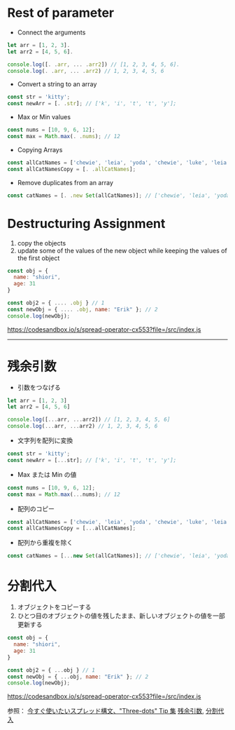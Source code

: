 # Rest of parameter
- Connect the arguments
```js
let arr = [1, 2, 3].
let arr2 = [4, 5, 6].

console.log([. .arr, ... .arr2]) // [1, 2, 3, 4, 5, 6].
console.log(. .arr, ... .arr2) // 1, 2, 3, 4, 5, 6
```
- Convert a string to an array
```js
const str = 'kitty';
const newArr = [. .str]; // ['k', 'i', 't', 't', 'y'];
```
- Max or Min values
```js
const nums = [10, 9, 6, 12];
const max = Math.max(. .nums); // 12
```
- Copying Arrays
```js
const allCatNames = ['chewie', 'leia', 'yoda', 'chewie', 'luke', 'leia'];
const allCatNamesCopy = [. .allCatNames];
```
- Remove duplicates from an array
```js
const catNames = [. .new Set(allCatNames)]; // ['chewie', 'leia', 'yoda', 'luke'];
```

# Destructuring Assignment
1. copy the objects
2. update some of the values of the new object while keeping the values of the first object
```js
const obj = {
  name: "shiori",
  age: 31
}

const obj2 = { .... .obj } // 1
const newObj = { .... .obj, name: "Erik" }; // 2
console.log(newObj);
```
https://codesandbox.io/s/spread-operator-cx553?file=/src/index.js


***


# 残余引数
- 引数をつなげる
```js
let arr = [1, 2, 3]
let arr2 = [4, 5, 6]

console.log([...arr, ...arr2]) // [1, 2, 3, 4, 5, 6]
console.log(...arr, ...arr2) // 1, 2, 3, 4, 5, 6
```
- 文字列を配列に変換
```js
const str = 'kitty';
const newArr = [...str]; // ['k', 'i', 't', 't', 'y'];
```
- Max または Min の値
```js
const nums = [10, 9, 6, 12];
const max = Math.max(...nums); // 12
```
- 配列のコピー
```js
const allCatNames = ['chewie', 'leia', 'yoda', 'chewie', 'luke', 'leia'];
const allCatNamesCopy = [...allCatNames];
```
- 配列から重複を除く
```js
const catNames = [...new Set(allCatNames)]; // ['chewie', 'leia', 'yoda', 'luke'];
```

# 分割代入
1. オブジェクトをコピーする
2. ひとつ目のオブジェクトの値を残したまま、新しいオブジェクトの値を一部更新する
```js
const obj = {
  name: "shiori",
  age: 31
}

const obj2 = { ...obj } // 1
const newObj = { ...obj, name: "Erik" }; // 2
console.log(newObj);
```
https://codesandbox.io/s/spread-operator-cx553?file=/src/index.js

参照：
[今すぐ使いたいスプレッド構文、"Three-dots" Tip 集](https://qiita.com/girlie_mac/items/600b4fbce1374ed8fbcc)
[残余引数](https://developer.mozilla.org/ja/docs/Web/JavaScript/Reference/Functions/rest_parameters),
[分割代入](https://developer.mozilla.org/en-US/docs/Web/JavaScript/Reference/Operators/Spread_syntax)